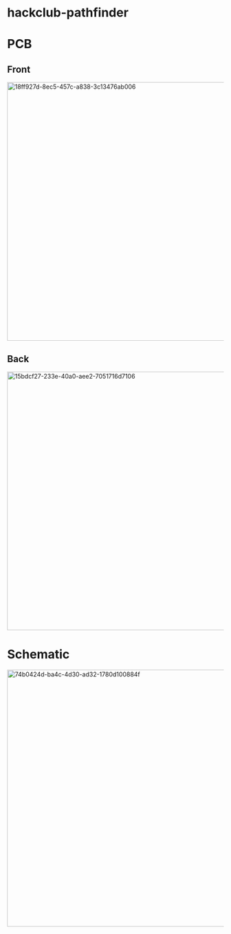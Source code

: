# hackclub-pathfinder

# PCB
## Front
<img width="1068" height="602" alt="18ff927d-8ec5-457c-a838-3c13476ab006" src="https://github.com/user-attachments/assets/160123c6-58fd-4c3e-a527-6e6ce8d5c556" />

## Back
<img width="1068" height="602" alt="15bdcf27-233e-40a0-aee2-7051716d7106" src="https://github.com/user-attachments/assets/fd74cd4d-ff01-42d0-9d25-910edc404b8b" />

# Schematic
<img width="575" height="598" alt="74b0424d-ba4c-4d30-ad32-1780d100884f" src="https://github.com/user-attachments/assets/b8a4397b-7e42-4e0c-be82-b9807c4281c4" />
